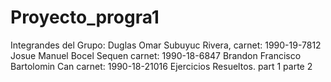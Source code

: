 # Proyecto_progra1
Integrandes del Grupo:
Duglas Omar Subuyuc Rivera, carnet:  1990-19-7812 
Josue Manuel Bocel Sequen carnet: 1990-18-6847 
Brandon Francisco Bartolomin Can carnet: 1990-18-21016
Ejercicios Resueltos.
part  1
parte 2
